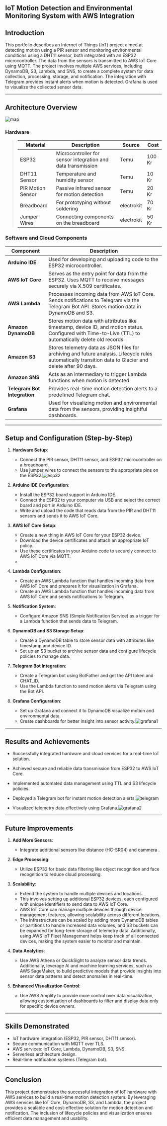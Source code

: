 ## IoT Motion Detection and Environmental Monitoring System with AWS Integration

## Introduction

This portfolio describes an Internet of Things (IoT) project aimed at detecting motion using a PIR sensor and monitoring environmental conditions using a DHT11 sensor, both integrated with an ESP32 microcontroller. The data from the sensors is transmitted to AWS IoT Core using MQTT. The project involves multiple AWS services, including DynamoDB, S3, Lambda, and SNS, to create a complete system for data collection, processing, storage, and notification. The integration with Telegram provides instant alerts when motion is detected. Grafana is used to visualize the collected sensor data.



---

## Architecture Overview
![map](images/map.png)


### **Hardware**


>| Material  | Description                           |Source    | Cost   |
>| --------- | ------------------------------------- |----------|--------|
>| ESP32 | Microcontroller for sensor integration and data transmission |Temu |100 Kr  |
>|DHT11 Sensor| Temperature and humidity sensor| Temu  | 10 Kr  |
>|PIR Motion Sensor	|Passive infrared sensor for motion detection|Temu|20 Kr|
>|Breadboard|For prototyping without soldering|electrokit|70 Kr|
>|Jumper Wires|Connecting components on the breadboard|electrokit|50 Kr|


### **Software and Cloud Components**


| Component                | Description |
| ------------------------ | ----------- |
|**Arduino IDE**|Used for developing and uploading code to the ESP32 microcontroller.|
| **AWS IoT Core**         | Serves as the entry point for data from the ESP32. Uses MQTT to receive messages securely via X.509 certificates. |
| **AWS Lambda**           | Processes incoming data from AWS IoT Core. Sends notifications to Telegram via the Telegram Bot API. Stores motion data in DynamoDB and S3. |
| **Amazon DynamoDB**      | Stores motion data with attributes like timestamp, device ID, and motion status. Configured with Time-to-Live (TTL) to automatically delete old records. |
| **Amazon S3**            | Stores telemetry data as JSON files for archiving and future analysis. Lifecycle rules automatically transition data to Glacier and delete after 90 days. |
| **Amazon SNS**           | Acts as an intermediary to trigger Lambda functions when motion is detected. |
| **Telegram Bot Integration** | Provides real-time motion detection alerts to a predefined Telegram chat. |
| **Grafana**              | Used for visualizing motion and environmental data from the sensors, providing insightful dashboards. |





---

## Setup and Configuration (Step-by-Step)

1. **Hardware Setup**: 

   - Connect the PIR sensor, DHT11 sensor, and ESP32 microcontroller on a breadboard.
   - Use jumper wires to connect the sensors to the appropriate pins on the ESP32.![esp32](images/esp32.png)


2. **Arduino IDE Configuration**:

   - Install the ESP32 board support in Arduino IDE.
   - Connect the ESP32 to your computer via USB and select the correct board and port in Arduino IDE.
   - Write and upload the code that reads data from the PIR and DHT11 sensors and sends it to AWS IoT Core.
   

3. **AWS IoT Core Setup**:

   - Create a new thing in AWS IoT Core for your ESP32 device.
   - Download the device certificates and attach an appropriate IoT policy.
   - Use these certificates in your Arduino code to securely connect to AWS IoT Core via MQTT.
   - 

4. **Lambda Configuration**:

   - Create an AWS Lambda function that handles incoming data from AWS IoT Core and prepares it for visualization in Grafana.
   - Create an AWS Lambda function that handles incoming data from AWS IoT Core and sends notifications to Telegram.
   

5. **Notification System**:

   -  Configure Amazon SNS (Simple Notification Service) as a trigger for a Lambda function that sends data to Telegram.

6. **DynamoDB and S3 Storage Setup**:

   - Create a DynamoDB table to store sensor data with attributes like timestamp and device ID.
   - Set up an S3 bucket to archive sensor data and configure lifecycle policies to manage data.

7. **Telegram Bot Integration**:
   - Create a Telegram bot using BotFather and get the API token and CHAT_ID.
   - Use the Lambda function to send motion alerts via Telegram using the Bot API.

8. **Grafana Configuration**:

   - Set up Grafana and connect it to DynamoDB visualize motion and environmental data.
   - Create dashboards for better insight into sensor activity.![grafana1](images/grafana1.png)




---

## Results and Achievements

- Successfully integrated hardware and cloud services for a real-time IoT solution.
- Achieved secure and reliable data transmission from ESP32 to AWS IoT Core.
- Implemented automated data management using TTL and S3 lifecycle policies.
- Deployed a Telegram bot for instant motion detection alerts.![telegram](images/telegram.png)



- Visualized telemetry data effectively using Grafana.![grafana2](images/grafana2.png)





---

## Future Improvements

1. **Add More Sensors**:

   - Integrate additional sensors like distance (HC-SR04) and cammera .
  

2. **Edge Processing**:

   - Utilize ESP32 for basic data filtering like object recognition and face recognition to reduce cloud processing.

3. **Scalability**:

   - Extend the system to handle multiple devices and locations.
   -  This involves setting up additional ESP32 devices, each configured with unique identifiers to send data to AWS IoT Core.
   -   AWS IoT Core can manage multiple devices through device management features, allowing scalability across different locations.
   -    The infrastructure can be scaled by adding more DynamoDB tables or partitions to handle increased data volumes, and S3 buckets can be expanded for long-term storage of telemetry data. Additionally, using AWS IoT Fleet Management helps keep track of all connected devices, making the system easier to monitor and maintain.

4. **Data Analytics**:

   - Use AWS Athena or QuickSight to analyze sensor data trends. Additionally, leverage AI and machine learning services, such as AWS SageMaker, to build predictive models that provide insights into sensor data patterns and detect anomalies in real-time.

5. **Enhanced Visualization Control**:
    - Use AWS Amplify to provide more control over data visualization, allowing customization of dashboards to filter and display data only for specific device owners.


---



## Skills Demonstrated

- IoT hardware integration (ESP32, PIR sensor, DHT11 sensor).
- Secure communication with MQTT over TLS.
- AWS services: IoT Core, Lambda, DynamoDB, S3, SNS.
- Serverless architecture design.
- Real-time notification systems (Telegram bot).

---

## Conclusion

This project demonstrates the successful integration of IoT hardware with AWS services to build a real-time motion detection system. By leveraging AWS services like IoT Core, DynamoDB, S3, and Lambda, the project provides a scalable and cost-effective solution for motion detection and notification. The inclusion of lifecycle policies and visualization ensures efficient data management and usability.


